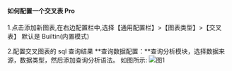 #### 如何配置一个交叉表 Pro

1.点击添加新图表,在右边配置栏中,选择【通用配置栏】>【图表类型】>【交叉表】
默认是 Builtin(内置模式)

2.配置交叉图表的 sql 查询结果
**查询数据配置：**查询分析模块，选择数据来源，数据类型，然后添加查询分析语法。
如图所示:
![图1](/img/src/visulization/crossConnect/crossConnect1.png)
